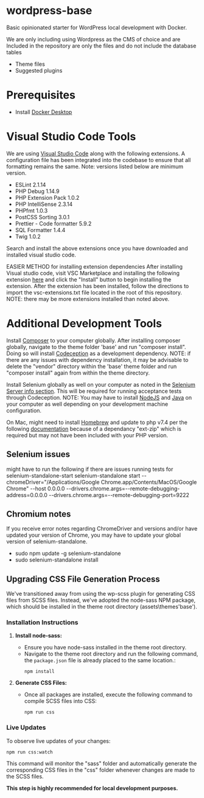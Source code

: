 # wordpress-base

Basic opinionated starter for WordPress local development with Docker. 

We are only including using Wordpress as the CMS of choice and are Included in the repository are only the files and do not include the database tables

- Theme files
- Suggested plugins

# Prerequisites
- Install [Docker Desktop](https://www.docker.com/products/docker-desktop/) 

# Visual Studio Code Tools

We are using [Visual Studio Code](https://code.visualstudio.com/) along with the following extensions. A configuration file has been integrated into the codebase to ensure that all formatting remains the same. Note: versions listed below are minimum version.

- ESLint 2.1.14
- PHP Debug 1.14.9
- PHP Extension Pack 1.0.2
- PHP IntelliSense 2.3.14
- PHPfmt 1.0.3
- PostCSS Sorting 3.0.1
- Prettier - Code formatter 5.9.2
- SQL Formatter 1.4.4
- Twig 1.0.2

Search and install the above extensions once you have downloaded and installed visual studio code.

EASIER METHOD for installing extension dependencies
After installing Visual studio code, visit VSC Marketplace and installing the following extension [here](https://marketplace.visualstudio.com/items?itemName=aslamanver.vsc-export) and click the "Install" button to begin installing the extension. After the extension has been installed, follow the directions to import the vsc-extensions.txt file located in the root of this repository. NOTE: there may be more extensions installed than noted above.

# Additional Development Tools

Install [Composer](https://getcomposer.org/download/) to your computer globally. After installing composer globally, navigate to the theme folder 'base' and run "composer install". Doing so will install [Codeception](https://codeception.com/) as a development dependency. NOTE: if there are any issues with dependency installation, it may be advisable to delete the "vendor" directory within the 'base' theme folder and run "composer install" again from within the theme directory.

Install Selenium globally as well on your computer as noted in the [Selenium Server info section](https://codeception.com/docs/03-AcceptanceTests). This will be required for running acceptance tests through Codeception. NOTE: You may have to install [NodeJS](https://nodejs.org/) and [Java](https://www.java.com/) on your computer as well depending on your development machine configuration.

On Mac, might need to install [Homebrew](https://brew.sh/) and update to php v7.4 per the following [documentation](https://discussions.apple.com/thread/253380264) because of a dependancy "ext-zip" which is required but may not have been included with your PHP version.

## Selenium issues

might have to run the following if there are issues running tests for selenium-standalone-start
selenium-standalone start --chromeDriver="/Applications/Google Chrome.app/Contents/MacOS/Google Chrome" --host 0.0.0.0 --drivers.chrome.args=--remote-debugging-address=0.0.0.0 --drivers.chrome.args=--remote-debugging-port=9222

## Chromium notes

If you receive error notes regarding ChromeDriver and versions and/or have updated your version of Chrome, you may have to update your global version of selenium-standalone.

- sudo npm update -g selenium-standalone
- sudo selenium-standalone install

## Upgrading CSS File Generation Process

We've transitioned away from using the wp-scss plugin for generating CSS files from SCSS files. Instead, we've adopted the node-sass NPM package, which should be installed in the theme root directory (assets\themes\'base').

### Installation Instructions

1. **Install node-sass:**

   - Ensure you have node-sass installed in the theme root directory.
   - Navigate to the theme root directory and run the following command, the `package.json` file is already placed to the same location.:
     ```
     npm install
     ```

2. **Generate CSS Files:**
   - Once all packages are installed, execute the following command to compile SCSS files into CSS:
     ```
     npm run css
     ```

### Live Updates

To observe live updates of your changes:

```
npm run css:watch
```

This command will monitor the "sass" folder and automatically generate the corresponding CSS files in the "css" folder whenever changes are made to the SCSS files.

**This step is highly recommended for local development purposes.**
